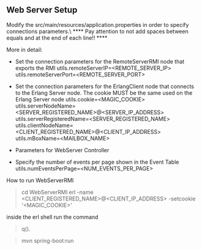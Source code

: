 ## Web Server Setup

Modify the src/main/resources/application.properties in order to specify connections parameters.\\
**** Pay attention to not add spaces between equals and at the end of each line!! ****

More in detail:
- Set the connection parameters for the RemoteServerRMI node that exports the RMI
utils.remoteServerIP=<REMOTE_SERVER_IP>
utils.remoteServerPort=<REMOTE_SERVER_PORT>

- Set the connection parameters for the ErlangClient node that connects to the Erlang Server node. 
  The cookie MUST be the same used on the Erlang Server node
utils.cookie=<MAGIC_COOKIE>
utils.serverNodeName=<SERVER_REGISTERED_NAME>@<SERVER_IP_ADDRESS>
utils.serverRegisteredName=<SERVER_REGISTERED_NAME>
utils.clientNodeName=<CLIENT_REGISTERED_NAME>@<CLIENT_IP_ADDRESS>
utils.mBoxName=<MAILBOX_NAME>

- Parameters for WebServer Controller
- Specify the number of events per page shown in the Event Table
utils.numEventsPerPage=<NUM_EVENTS_PER_PAGE>

How to run WebServerRMI
>cd WebServerRMI
>erl -name <CLIENT_REGISTERED_NAME>@<CLIENT_IP_ADDRESS> -setcookie '<MAGIC_COOKIE>'

inside the erl shell run the command 
>q().

>mvn spring-boot:run
